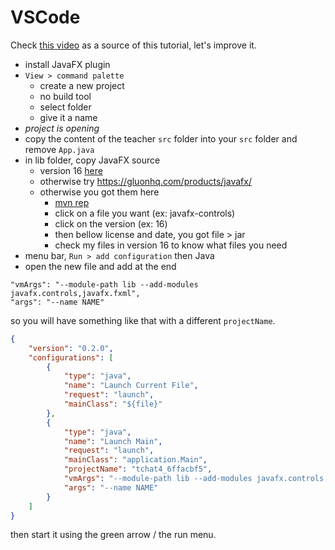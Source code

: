 # VSCode

Check [this video](https://www.youtube.com/watch?v=H67COH9F718)
as a source of this tutorial, let's
improve it.

* install JavaFX plugin
* `View > command palette`
    * create a new project
    * no build tool
    * select folder
    * give it a name
* *project is opening*
* copy the content of the teacher ``src`` folder
into your ``src`` folder and remove `App.java`
* in lib folder, copy JavaFX source
  * version 16 [here](https://lgs-games.com/assets/file/javafx-lib-v16.zip)
  * otherwise try <https://gluonhq.com/products/javafx/>
  * otherwise you got them here 
    * [mvn rep](https://mvnrepository.com/artifact/org.openjfx)
    * click on a file you want (ex: javafx-controls)
    * click on the version (ex: 16)
    * then bellow license and date, you got file > jar
    * check my files in version 16 to know what files you need
* menu bar, `Run > add configuration` then Java
* open the new file and add at the end 

```
"vmArgs": "--module-path lib --add-modules javafx.controls,javafx.fxml",
"args": "--name NAME"
```

so you will have something like that with a
different ``projectName``.

```json
{
    "version": "0.2.0",
    "configurations": [
        {
            "type": "java",
            "name": "Launch Current File",
            "request": "launch",
            "mainClass": "${file}"
        },
        {
            "type": "java",
            "name": "Launch Main",
            "request": "launch",
            "mainClass": "application.Main",
            "projectName": "tchat4_6ffacbf5",
            "vmArgs": "--module-path lib --add-modules javafx.controls,javafx.fxml",
            "args": "--name NAME"
        }
    ]
}
```

then start it using the green arrow / the run menu.